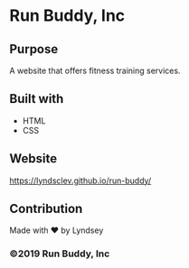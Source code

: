 # Run Buddy, Inc

## Purpose 
A website that offers fitness training services. 

## Built with
* HTML
* CSS

## Website
https://lyndsclev.github.io/run-buddy/

## Contribution
Made with ❤️ by Lyndsey 

### ©️2019 Run Buddy, Inc
